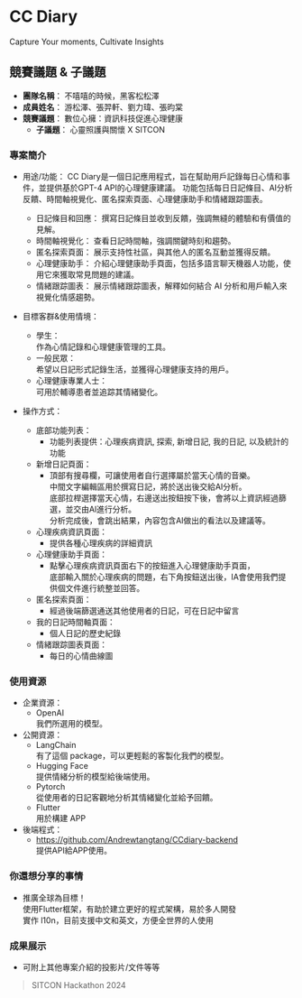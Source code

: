 # CC Diary
Capture Your moments, Cultivate Insights


## 競賽議題 & 子議題
- **團隊名稱**： 不嘻嘻的時候，黑客松松澤
- **成員姓名**： 游松澤、張羿軒、劉力瑋、張昀棠
- **競賽議題**： 數位心擁：資訊科技促進心理健康
    - **子議題**： 心靈照護與關懷 X SITCON


### 專案簡介
- 用途/功能：
    CC Diary是一個日記應用程式，旨在幫助用戶記錄每日心情和事件，並提供基於GPT-4 API的心理健康建議。
    功能包括每日日記條目、AI分析反饋、時間軸視覺化、匿名探索頁面、心理健康助手和情緒跟踪圖表。
    - 日記條目和回應：
        撰寫日記條目並收到反饋，強調無縫的體驗和有價值的見解。
    - 時間軸視覺化：
        查看日記時間軸，強調關鍵時刻和趨勢。
    - 匿名探索頁面：
        展示支持性社區，與其他人的匿名互動並獲得反饋。
    - 心理健康助手：
        介紹心理健康助手頁面，包括多語言聊天機器人功能，使用它來獲取常見問題的建議。
    - 情緒跟踪圖表：
        展示情緒跟踪圖表，解釋如何結合 AI 分析和用戶輸入來視覺化情感趨勢。


- 目標客群&使用情境：
  - 學生：<br>
    作為心情記錄和心理健康管理的工具。
  - 一般民眾：<br>
    希望以日記形式記錄生活，並獲得心理健康支持的用戶。
  - 心理健康專業人士：<br>
    可用於輔導患者並追踪其情緒變化。 


- 操作方式：
  - 底部功能列表：
    - 功能列表提供：心理疾病資訊, 探索, 新增日記, 我的日記, 以及統計的功能
  - 新增日記頁面：
    - 頂部有搜尋欄，可讓使用者自行選擇屬於當天心情的音樂。<br>
      中間文字編輯區用於撰寫日記，將於送出後交給AI分析。<br>
      底部拉桿選擇當天心情，右邊送出按鈕按下後，會將以上資訊經過篩選，並交由AI進行分析。<br>
      分析完成後，會跳出結果，內容包含AI做出的看法以及建議等。
  - 心理疾病資訊頁面：
    - 提供各種心理疾病的詳細資訊
  - 心理健康助手頁面：
    - 點擊心理疾病資訊頁面右下的按鈕進入心理健康助手頁面，<br>
      底部輸入關於心理疾病的問題，右下角按鈕送出後，IA會使用我們提供個文件進行統整並回答。
  - 匿名探索頁面：
    - 經過後端篩選通送其他使用者的日記，可在日記中留言
  - 我的日記時間軸頁面：
    - 個人日記的歷史紀錄
  - 情緒跟踪圖表頁面：
    - 每日的心情曲線圖
      

### 使用資源
- 企業資源：
    - OpenAI<br>
    我們所選用的模型。
- 公開資源：
    - LangChain<br>
    有了這個 package，可以更輕鬆的客製化我們的模型。
    - Hugging Face<br>
    提供情緒分析的模型給後端使用。
    - Pytorch<br>
    從使用者的日記客觀地分析其情緒變化並給予回饋。
    - Flutter<br>
    用於構建 APP
- 後端程式：
  - https://github.com/Andrewtangtang/CCdiary-backend<br>
    提供API給APP使用。
    

### 你還想分享的事情
  - 推廣全球為目標！<br>
    使用Flutter框架，有助於建立更好的程式架構，易於多人開發<br>
    實作 l10n，目前支援中文和英文，方便全世界的人使用

### 成果展示
- 可附上其他專案介紹的投影片/文件等等
> SITCON Hackathon 2024
